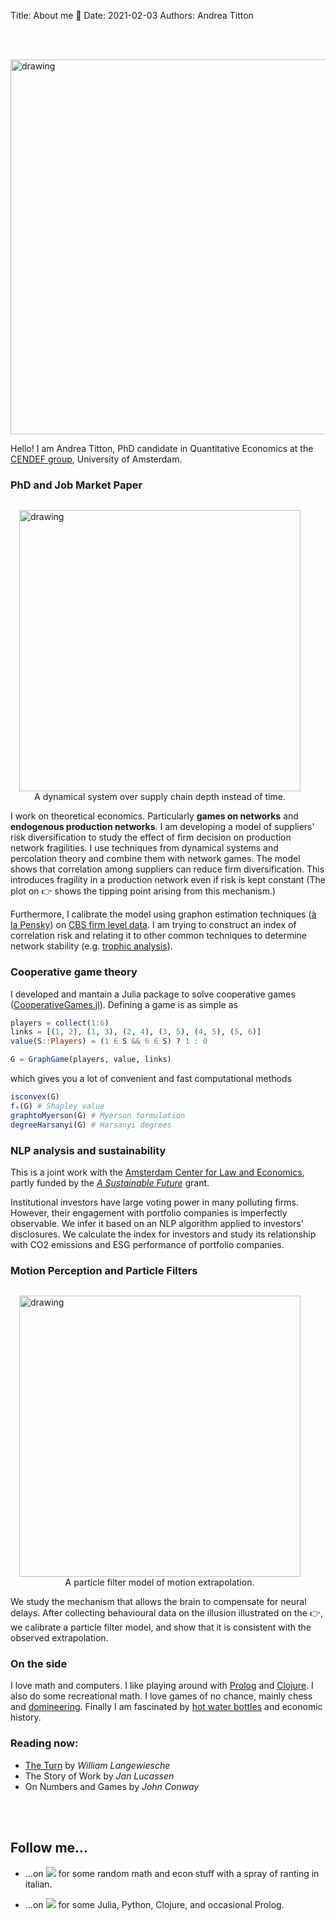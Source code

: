 Title: About me 🦉
Date: 2021-02-03
Authors: Andrea Titton


<br/><br/>

<img src="{filename}/images/palude.jpg" alt="drawing" width="600"/>


Hello! I am Andrea Titton, PhD candidate in Quantitative Economics at the [CENDEF group](https://cendef.uva.nl/), University of Amsterdam.

### PhD and Job Market Paper

<figure style="float: right; margin-left: 100px">
    <img src="{filename}/images/basin_small.png" alt="drawing" width="450"/>
    <figcaption style = "text-align: center">A dynamical system over supply chain depth instead of time. </figcaption>
</figure>

I work on theoretical economics. Particularly **games on networks** and **endogenous production networks**. I am developing a model of suppliers' risk diversification to study the effect of firm decision on production network fragilities. I use techniques from dynamical systems and percolation theory and combine them with network games. The model shows that correlation among suppliers can reduce firm diversification. This introduces fragility in a production network even if risk is kept constant (The plot on 👉 shows the tipping point arising from this mechanism.)

Furthermore, I calibrate the model using graphon estimation techniques ([à la Pensky](https://arxiv.org/pdf/1607.00673.pdf)) on [CBS firm level data](https://www.cbs.nl/en-gb/onze-diensten/customised-services-microdata/microdata-conducting-your-own-research). I am trying to construct an index of correlation risk and relating it to other common techniques to determine network stability (e.g. [trophic analysis]({filename}/articles/trophicanalysis.md)).


### Cooperative game theory

I developed and mantain a Julia package to solve cooperative games ([CooperativeGames.jl](https://github.com/NoFishLikeIan/CooperativeGames.jl)). Defining a game is as simple as


```julia
players = collect(1:6)
links = [(1, 2), (1, 3), (2, 4), (3, 5), (4, 5), (5, 6)]
value(S::Players) = (1 ∈ S && 6 ∈ S) ? 1 : 0

G = GraphGame(players, value, links)
```

which gives you a lot of convenient and fast computational methods

```julia
isconvex(G)
fₛ(G) # Shapley value
graphtoMyerson(G) # Myerson formulation
degreeHarsanyi(G) # Harsanyi degrees
```

### NLP analysis and sustainability 

This is a joint work with the [Amsterdam Center for Law and Economics](https://acle.uva.nl/), partly funded by the [*A Sustainable Future*](https://asf.uva.nl/) grant.

Institutional investors have large voting power in many polluting firms. However, their engagement with portfolio companies is imperfectly observable. We infer it based on an NLP algorithm applied to investors' disclosures. We calculate the index for investors and study its relationship with CO2 emissions and ESG performance of portfolio companies.

### Motion Perception and Particle Filters

<figure style="float: right; margin-left: 100px">
    <img src="{filename}/images/extrapolation.gif" alt="drawing" width="450"/>
    <figcaption style = "text-align: center">A particle filter model of motion extrapolation. </figcaption>
</figure>

We study the mechanism that allows the brain to compensate for neural delays. After collecting behavioural data on the illusion illustrated on the 👉, we calibrate a particle filter model, and show that it is consistent with the observed extrapolation.

### On the side
I love math and computers. I like playing around with [Prolog](https://github.com/NoFishLikeIan/prolog-playground) and [Clojure](https://github.com/NoFishLikeIan/dietary-monitor). I also do some recreational math. I love games of no chance, mainly chess and [domineering](https://webdocs.cs.ualberta.ca/~games/domineering/). Finally I am fascinated by [hot water bottles](https://solar.lowtechmagazine.com/2022/01/the-revenge-of-the-hot-water-bottle.html) and economic history.

### Reading now:

- [The Turn](https://www.theatlantic.com/past/docs/unbound/langew/turn.htm) by *William Langewiesche*
- The Story of Work by *Jan Lucassen*
- On Numbers and Games by *John Conway*

<br/><br/>

## Follow me...

- ...on
[<img src="https://raw.githubusercontent.com/carlsednaoui/gitsocial/master/assets/icons%20with%20padding/twitter.png">](https://twitter.com/accuian) for some random math and econ stuff with a spray of ranting in italian. 

- ...on [<img src="https://raw.githubusercontent.com/carlsednaoui/gitsocial/master/assets/icons%20with%20padding/github.png">](https://github.com/NoFishLikeIan) for some Julia, Python, Clojure, and occasional Prolog.

<br/><br/>

